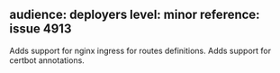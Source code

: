 audience: deployers
level: minor
reference: issue 4913
---

Adds support for nginx ingress for routes definitions.
Adds support for certbot annotations.
